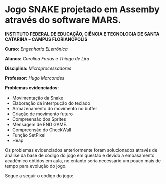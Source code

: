 # Jogo SNAKE projetado em Assemby através do software MARS.

**INSTITUTO FEDERAL DE EDUCAÇÃO, CIÊNCIA E TECNOLOGIA DE SANTA CATARINA – CAMPUS FLORIANÓPOLIS**

**Curso:** *Engenharia ELetrônica*

**Alunos:** *Carolina Farias* e *Thiago de Lira*

**Disciplina:** *Microprocessadores* 

**Professor:** *Hugo Marcondes*

**Problemas evidenciados:**

* Movimentação da Snake 
* Elaboração da interrpução do teclado 
* Armazenamento do movimento no buffer 
* Criação de movimento futuro 
* Compreensão dos Sprites
* Mensagem de END GAME.
* Compreensão do CheckWall 
* Função SetPixel
* Heap

Os problemas evidenciados anteriormente foram solucionados através de análise da base de código do jogo em questão
e devido a embasamento acadêmico obtidos em aula, no entanto seria necessário um pouco mais de tempo para evolução do jogo.

Segue a seguir o código do jogo:


